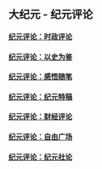 ## 大纪元 - 纪元评论

#### [纪元评论：时政评论](indexes/nsc1025/README.md?07190330)
#### [纪元评论：以史为鉴](indexes/nsc1028/README.md?07190330)
#### [纪元评论：感悟随笔](indexes/nsc1035/README.md?07190330)
#### [纪元评论：纪元特稿](indexes/nsc424/README.md?07190330)
#### [纪元评论：财经评论](indexes/nsc1026/README.md?07190330)
#### [纪元评论：自由广场](indexes/nsc993/README.md?07190330)
#### [纪元评论：纪元社论](indexes/nsc422/README.md?07190330)
